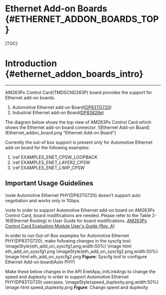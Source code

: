 Ethernet Add-on Boards {#ETHERNET_ADDON_BOARDS_TOP}
======================

[TOC]

# Introduction {#ethernet_addon_boards_intro}
- - - - - - - - - - - - - - - - - - - - - - - - - - - - - - - - - - - - - - - -

AM263Px Control Card(TMDSCND263P) board provides the support for Ethernet add-on boards.
1. Automotive Ethernet add-on Board(<a href="https://www.ti.com/tool/DP83TG720-EVM-AM2">DP83TG720</a>) 
2. Industrial Ethernet add-on Board(<a href="https://www.ti.com/tool/DP83826-EVM-AM2">DP83826e</a>)

The diagram below shoes the top view of AM263Px Control Card which shows the Ethernet add-on board connector.
![Ethernet Add-on Board]
 (Ethernet_addon_board.png "Ethernet Add-on Board")
 
Currently the out-of box support is present only for Automotive Ethernet add-on board for the following examples:
1. \ref EXAMPLES_ENET_CPSW_LOOPBACK
2. \ref EXAMPLES_ENET_LAYER2_CPSW
3. \ref EXAMPLES_ENET_LWIP_CPSW

## Important Usage Guidelines

\note Automotive Ethernet PHY(DP83TG720) doesn't support auto negotiation and works only in 1Gbps.

\note In order to support Automotive Ethernet add-on board on AM263Px Control Card, board modifications are needed.
Please refer to the Table 2-16(Ethernet Routing) in User Guide for board modifications.
<a href="https://www.ti.com/lit/ug/spruj86a/spruj86a.pdf">AM263Px Control Card Evaluation Module User's Guide (Rev. A)</a>

In order to run Out-of-Box examples for Automotive Ethernet PHY(DP83TG720), make following changes in the syscfg tool:
 \imageStyle{eth_add_on_syscfg1.png,width:50%}
 \image html eth_add_on_syscfg1.png
 \imageStyle{eth_add_on_syscfg2.png,width:50%}
 \image html eth_add_on_syscfg2.png  **Figure**: Syscfg tool to configure Ethernet Add-on board(Auto PHY)
 
 Make these below changes in the API EnetApp_initLinkArgs to change the speed and duplexity in order to support Automotive Ethernet PHY(DP83TG720) usecases.
 \imageStyle{speed_duplexity.png,width:50%}
 \image html speed_duplexity.png  **Figure**: Change speed and duplexity
